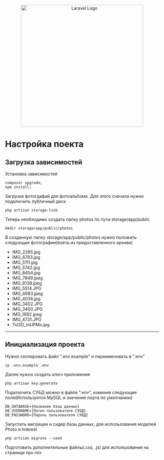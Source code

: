 <p align="center"><a href="https://laravel.com" target="_blank"><img src="https://raw.githubusercontent.com/laravel/art/master/logo-lockup/5%20SVG/2%20CMYK/1%20Full%20Color/laravel-logolockup-cmyk-red.svg" width="400" alt="Laravel Logo"></a></p>

# Настройка поекта

## Загрузка зависимостей

Установка зависимостей

    composer upgrade; 
    npm install;

Загрузка фотогдафий для фотоальбома. Для этого cначала нужно подключить публичный диск

    php artisan storage:link

Теперь необходимо создать папку photos по пути storage/app/public

    mkdir storage/app/public/photos

В созданную папку storage/app/public/photos нужно положить следующие фотографии(взяты из предоставленного архива)

- IMG_2285.jpg
- IMG_6783.jpg
- IMG_5111.jpg
- IMG_5742.jpg
- IMG_8454.jpg
- IMG_7849.jpeg
- IMG_6138.jpeg
- IMG_5514.JPG
- IMG_4683.jpeg
- IMG_4038.jpg
- IMG_3402.JPG
- IMG_3400.JPG
- IMG_1682.jpeg
- IMG_4731.JPG
- Tul2D_mUPMo.jpg

---

## Инициализация проекта

Нужно скопировать файл ".env.example" и переименовать в ".env"

    cp .env.example .env

Далее нужно создать ключ приложения

    php artisan key:generate

Подключить СУБД можно в файле ".env", изменив следующие поля(Используется MySQL и значение порта по умолчанию)

    DB_DATABASE={Название базы данных}
    DB_USERNAME={Логин пользователя СУБД}
    DB_PASSWORD={Пароль пользователя СУБД}

Запустить миграции и сидер базы данных, для использования моделей Photo и Interest

    php artisan migrate --seed

Подготовить дополнительные файлы(.css, .js) для использования на странице
    npx mix